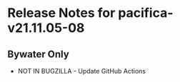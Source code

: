 
# Release Notes for pacifica-v21.11.05-08

## Bywater Only

- NOT IN BUGZILLA - Update GitHub Actions


